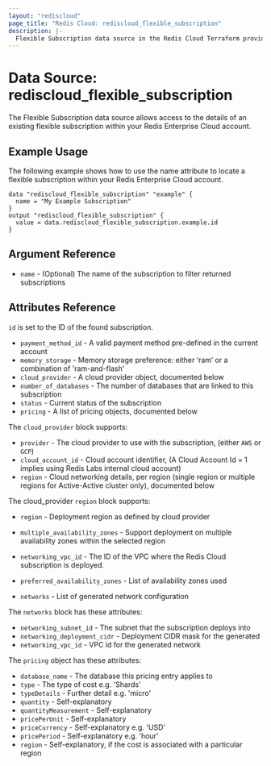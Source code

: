 ```yaml
---
layout: "rediscloud"
page_title: "Redis Cloud: rediscloud_flexible_subscription"
description: |-
  Flexible Subscription data source in the Redis Cloud Terraform provider.
---
```


# Data Source: rediscloud_flexible_subscription

The Flexible Subscription data source allows access to the details of an existing flexible subscription within your Redis Enterprise Cloud account.

## Example Usage

The following example shows how to use the name attribute to locate a flexible subscription within your Redis Enterprise Cloud account.

```hcl
data "rediscloud_flexible_subscription" "example" {
  name = "My Example Subscription"
}
output "rediscloud_flexible_subscription" {
  value = data.rediscloud_flexible_subscription.example.id
}
```

## Argument Reference

* `name` - (Optional) The name of the subscription to filter returned subscriptions

## Attributes Reference

`id` is set to the ID of the found subscription.

* `payment_method_id` - A valid payment method pre-defined in the current account
* `memory_storage` - Memory storage preference: either ‘ram’ or a combination of 'ram-and-flash’
* `cloud_provider` - A cloud provider object, documented below
* `number_of_databases` - The number of databases that are linked to this subscription
* `status` - Current status of the subscription
* `pricing` - A list of pricing objects, documented below

The `cloud_provider` block supports:

* `provider` - The cloud provider to use with the subscription, (either `AWS` or `GCP`)
* `cloud_account_id` - Cloud account identifier, (A Cloud Account Id = 1 implies using Redis Labs internal cloud account)
* `region` - Cloud networking details, per region (single region or multiple regions for Active-Active cluster only), documented below

The cloud_provider `region` block supports:

* `region` - Deployment region as defined by cloud provider
* `multiple_availability_zones` - Support deployment on multiple availability zones within the selected region
* `networking_vpc_id` - The ID of the VPC where the Redis Cloud subscription is deployed.
* `preferred_availability_zones` - List of availability zones used

* `networks` - List of generated network configuration

The `networks` block has these attributes:

* `networking_subnet_id` - The subnet that the subscription deploys into
* `networking_deployment_cidr` - Deployment CIDR mask for the generated
* `networking_vpc_id` - VPC id for the generated network

The `pricing` object has these attributes:

* `database_name` - The database this pricing entry applies to
* `type` - The type of cost e.g. 'Shards'
* `typeDetails` - Further detail e.g. 'micro'
* `quantity` - Self-explanatory
* `quantityMeasurement` - Self-explanatory
* `pricePerUnit` - Self-explanatory
* `priceCurrency` - Self-explanatory e.g. 'USD'
* `pricePeriod` - Self-explanatory e.g. 'hour'
* `region` - Self-explanatory, if the cost is associated with a particular region
